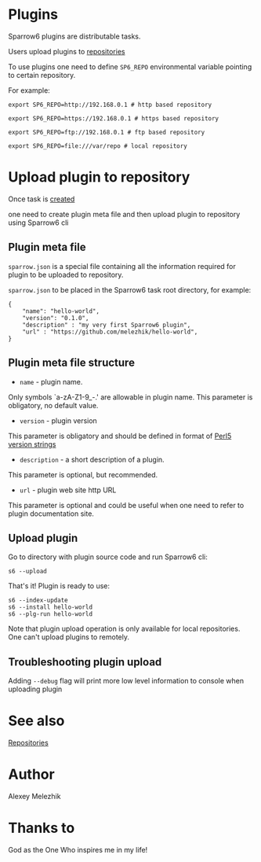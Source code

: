 # Plugins

Sparrow6 plugins are distributable tasks. 

Users upload plugins to [repositories](https://github.com/melezhik/Sparrow6/blob/master/documentation/repository.md)

To use plugins one need to define `SP6_REPO` environmental variable pointing to certain repository.

For example:

    export SP6_REPO=http://192.168.0.1 # http based repository

    export SP6_REPO=https://192.168.0.1 # https based repository

    export SP6_REPO=ftp://192.168.0.1 # ftp based repository

    export SP6_REPO=file:///var/repo # local repository

# Upload plugin to repository

Once task is [created](https://github.com/melezhik/Sparrow6/blob/master/documentation/development.md) 

one need to create plugin meta file and then upload plugin to repository using Sparrow6 cli

## Plugin meta file

`sparrow.json` is a special file containing all the information required for plugin to be uploaded 
to repository.

`sparrow.json` to be placed in the Sparrow6 task root directory, for example:

    {
        "name": "hello-world",
        "version": "0.1.0",
        "description" : "my very first Sparrow6 plugin",
        "url" : "https://github.com/melezhik/hello-world",
    }

## Plugin meta file structure

* `name` - plugin name.

Only symbols \`a-zA-Z1-9_-.' are allowable in plugin name. This parameter is obligatory, no default value.

* `version` - plugin version

This parameter is obligatory and should be defined in format of [Perl5 version strings](https://metacpan.org/pod/distribution/version/lib/version.pm)

* `description` - a short description of a plugin.

This parameter is optional, but recommended.

* `url` - plugin web site http URL

This parameter is optional and could be useful when one need to refer to plugin documentation site.

## Upload plugin

Go to directory with plugin source code and run Sparrow6 cli:

    s6 --upload

That's it! Plugin is ready to use:

    s6 --index-update
    s6 --install hello-world
    s6 --plg-run hello-world

Note that plugin upload operation is only available for local repositories. One can't upload
plugins to remotely.

## Troubleshooting plugin upload

Adding `--debug` flag will print more low level information to console when uploading plugin

# See also

[Repositories](https://github.com/melezhik/Sparrow6/blob/master/documentation/repository.md)

# Author

Alexey Melezhik

# Thanks to

God as the One Who inspires me in my life!

